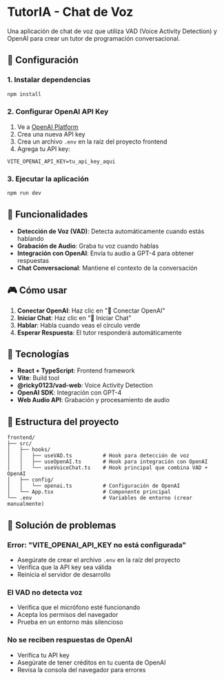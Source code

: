 # TutorIA - Chat de Voz

Una aplicación de chat de voz que utiliza VAD (Voice Activity Detection) y OpenAI para crear un tutor de programación conversacional.

## 🚀 Configuración

### 1. Instalar dependencias
```bash
npm install
```

### 2. Configurar OpenAI API Key

1. Ve a [OpenAI Platform](https://platform.openai.com/api-keys)
2. Crea una nueva API key
3. Crea un archivo `.env` en la raíz del proyecto frontend
4. Agrega tu API key:
```
VITE_OPENAI_API_KEY=tu_api_key_aqui
```

### 3. Ejecutar la aplicación
```bash
npm run dev
```

## 🎯 Funcionalidades

- **Detección de Voz (VAD)**: Detecta automáticamente cuando estás hablando
- **Grabación de Audio**: Graba tu voz cuando hablas
- **Integración con OpenAI**: Envía tu audio a GPT-4 para obtener respuestas
- **Chat Conversacional**: Mantiene el contexto de la conversación

## 🎮 Cómo usar

1. **Conectar OpenAI**: Haz clic en "🔌 Conectar OpenAI"
2. **Iniciar Chat**: Haz clic en "🚀 Iniciar Chat"
3. **Hablar**: Habla cuando veas el círculo verde
4. **Esperar Respuesta**: El tutor responderá automáticamente

## 🔧 Tecnologías

- **React + TypeScript**: Frontend framework
- **Vite**: Build tool
- **@ricky0123/vad-web**: Voice Activity Detection
- **OpenAI SDK**: Integración con GPT-4
- **Web Audio API**: Grabación y procesamiento de audio

## 📁 Estructura del proyecto

```
frontend/
├── src/
│   ├── hooks/
│   │   ├── useVAD.ts          # Hook para detección de voz
│   │   ├── useOpenAI.ts       # Hook para integración con OpenAI
│   │   └── useVoiceChat.ts    # Hook principal que combina VAD + OpenAI
│   ├── config/
│   │   └── openai.ts          # Configuración de OpenAI
│   └── App.tsx                # Componente principal
└── .env                       # Variables de entorno (crear manualmente)
```

## 🐛 Solución de problemas

### Error: "VITE_OPENAI_API_KEY no está configurada"
- Asegúrate de crear el archivo `.env` en la raíz del proyecto
- Verifica que la API key sea válida
- Reinicia el servidor de desarrollo

### El VAD no detecta voz
- Verifica que el micrófono esté funcionando
- Acepta los permisos del navegador
- Prueba en un entorno más silencioso

### No se reciben respuestas de OpenAI
- Verifica tu API key
- Asegúrate de tener créditos en tu cuenta de OpenAI
- Revisa la consola del navegador para errores